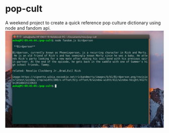 # pop-cult
A weekend project to create a quick reference pop culture dictionary using node and fandom api.
![usage demo](https://raw.githubusercontent.com/ashu6842/pop-cult/master/demo.png)
